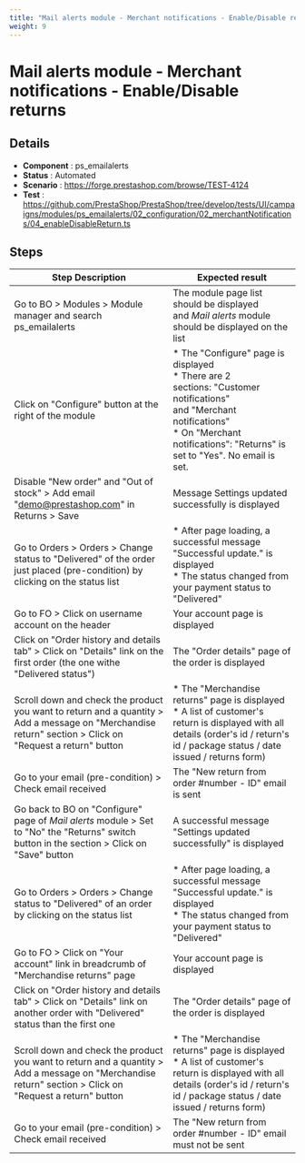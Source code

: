 ```yaml
---
title: "Mail alerts module - Merchant notifications - Enable/Disable returns"
weight: 9
---
```


# Mail alerts module - Merchant notifications - Enable/Disable returns
## Details
* **Component** : ps_emailalerts
* **Status** : Automated
* **Scenario** : https://forge.prestashop.com/browse/TEST-4124
* **Test** : https://github.com/PrestaShop/PrestaShop/tree/develop/tests/UI/campaigns/modules/ps_emailalerts/02_configuration/02_merchantNotifications/04_enableDisableReturn.ts

## Steps
| Step Description | Expected result |
| ----- | ----- |
| Go to BO > Modules > Module manager and search ps_emailalerts | The module page list should be displayed and *Mail alerts* module should be displayed on the list |
| Click on "Configure" button at the right of the module | * The "Configure" page is displayed<br> * There are 2 sections: "Customer notifications" and "Merchant notifications"<br> * On "Merchant notifications": "Returns" is set to "Yes". No email is set. |
| Disable "New order" and "Out of stock" > Add email "demo@prestashop.com" in Returns > Save | Message Settings updated successfully is displayed |
| Go to Orders > Orders > Change status to "Delivered" of the order just placed (pre-condition) by clicking on the status list | * After page loading, a successful message "Successful update." is displayed<br> * The status changed from your payment status to "Delivered" |
| Go to FO > Click on username account on the header | Your account page is displayed |
| Click on "Order history and details tab" > Click on "Details" link on the first order (the one withe "Delivered status") | The "Order details" page of the order is displayed |
| Scroll down and check the product you want to return and a quantity > Add a message on "Merchandise return" section > Click on "Request a return" button | * The "Merchandise returns" page is displayed<br> * A list of customer's return is displayed with all details (order's id / return's id / package status / date issued / returns form) |
| Go to your email (pre-condition) > Check email received | The "New return from order #number - ID" email is sent |
| Go back to BO on "Configure" page of *Mail alerts* module > Set to "No" the "Returns" switch button in the section > Click on "Save" button | A successful message "Settings updated successfully" is displayed |
| Go to Orders > Orders > Change status to "Delivered" of an order by clicking on the status list | * After page loading, a successful message "Successful update." is displayed<br> * The status changed from your payment status to "Delivered" |
| Go to FO > Click on "Your account" link in breadcrumb of "Merchandise returns" page | Your account page is displayed |
| Click on "Order history and details tab" > Click on "Details" link on another order with "Delivered" status than the first one | The "Order details" page of the order is displayed |
| Scroll down and check the product you want to return and a quantity > Add a message on "Merchandise return" section > Click on "Request a return" button | * The "Merchandise returns" page is displayed<br> * A list of customer's return is displayed with all details (order's id / return's id / package status / date issued / returns form) |
| Go to your email (pre-condition) > Check email received | The "New return from order #number - ID" email must not be sent |